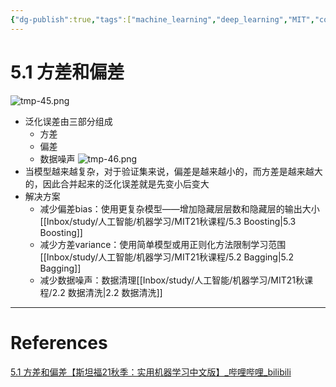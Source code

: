 ```yaml
---
{"dg-publish":true,"tags":["machine_learning","deep_learning","MIT","course"],"permalink":"/Inbox/study/人工智能/机器学习/MIT21秋课程/5.1 方差和偏差/","dgPassFrontmatter":true}
---
```



# 5.1 方差和偏差
![tmp-45.png](/img/user/Assets/attachments/tmp/tmp-45.png)
- 泛化误差由三部分组成
	- 方差
	- 偏差
	- 数据噪声
![tmp-46.png](/img/user/Assets/attachments/tmp/tmp-46.png)
- 当模型越来越复杂，对于验证集来说，偏差是越来越小的，而方差是越来越大的，因此合并起来的泛化误差就是先变小后变大
- 解决方案
	- 减少偏差bias：使用更复杂模型——增加隐藏层层数和隐藏层的输出大小[[Inbox/study/人工智能/机器学习/MIT21秋课程/5.3 Boosting\|5.3 Boosting]]
	- 减少方差variance：使用简单模型或用正则化方法限制学习范围[[Inbox/study/人工智能/机器学习/MIT21秋课程/5.2 Bagging\|5.2 Bagging]]
	- 减少数据噪声：数据清理[[Inbox/study/人工智能/机器学习/MIT21秋课程/2.2 数据清洗\|2.2 数据清洗]]
---
# References
[5.1 方差和偏差【斯坦福21秋季：实用机器学习中文版】_哔哩哔哩_bilibili](https://www.bilibili.com/video/BV1H44y1v7Kf?spm_id_from=333.788.videopod.sections&vd_source=73a67190a2e14f51c71c0fa447f094aa)